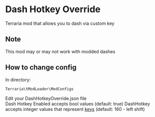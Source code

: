 # Dash Hotkey Override
Terraria mod that allows you to dash via custom key 
## Note
This mod may or may not work with modded dashes
## How to change config
In directory:
```
Terraria\tModLoader\ModConfigs
```
Edit your DashHotkeyOverride.json file \
Dash Hotkey Enabled accepts bool values (default: true)
DashHotkey accepts integer values that represent [keys](https://learn.microsoft.com/en-us/dotnet/api/system.windows.forms.keys) (default: 160 - left shift)
